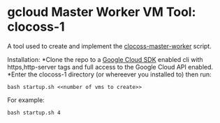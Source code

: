 # gcloud Master Worker VM Tool: clocoss-1

A tool used to create and implement the [clocoss-master-worker](https://github.com/portsoc/clocoss-master-worker/) script. 

Installation:
*Clone the repo to a [Google Cloud SDK](https://cloud.google.com/sdk/docs/) enabled cli with https,http-server tags and full access to the Google Cloud API enabled.
*Enter the clocoss-1 directory (or whereever you installed to) then run:
```
bash startup.sh <<number of vms to create>>
```

For example:
```
bash startup.sh 4
```
